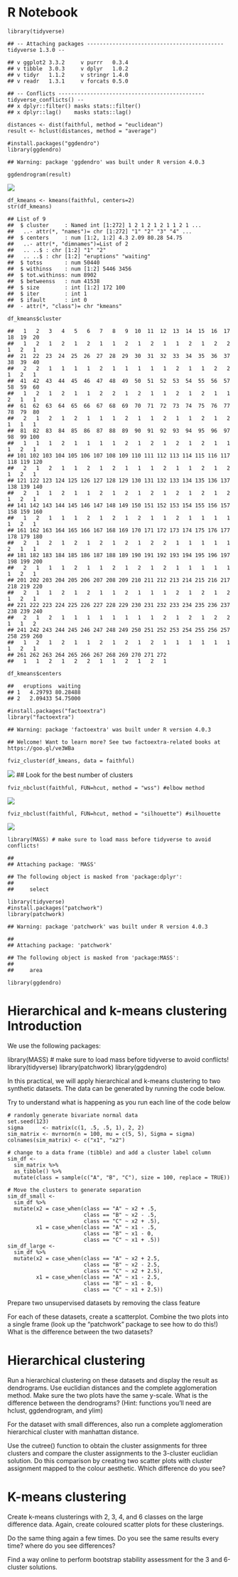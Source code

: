 R Notebook
================

    library(tidyverse)

    ## -- Attaching packages ------------------------------------------- tidyverse 1.3.0 --

    ## v ggplot2 3.3.2     v purrr   0.3.4
    ## v tibble  3.0.3     v dplyr   1.0.2
    ## v tidyr   1.1.2     v stringr 1.4.0
    ## v readr   1.3.1     v forcats 0.5.0

    ## -- Conflicts ---------------------------------------------- tidyverse_conflicts() --
    ## x dplyr::filter() masks stats::filter()
    ## x dplyr::lag()    masks stats::lag()

    distances <- dist(faithful, method = "euclidean")
    result <- hclust(distances, method = "average")

    #install.packages("ggdendro")
    library(ggdendro)

    ## Warning: package 'ggdendro' was built under R version 4.0.3

    ggdendrogram(result)

![](Week9_assigment_1_files/figure-gfm/unnamed-chunk-3-1.png)<!-- -->

    df_kmeans <- kmeans(faithful, centers=2)
    str(df_kmeans)

    ## List of 9
    ##  $ cluster     : Named int [1:272] 1 2 1 2 1 2 1 1 2 1 ...
    ##   ..- attr(*, "names")= chr [1:272] "1" "2" "3" "4" ...
    ##  $ centers     : num [1:2, 1:2] 4.3 2.09 80.28 54.75
    ##   ..- attr(*, "dimnames")=List of 2
    ##   .. ..$ : chr [1:2] "1" "2"
    ##   .. ..$ : chr [1:2] "eruptions" "waiting"
    ##  $ totss       : num 50440
    ##  $ withinss    : num [1:2] 5446 3456
    ##  $ tot.withinss: num 8902
    ##  $ betweenss   : num 41538
    ##  $ size        : int [1:2] 172 100
    ##  $ iter        : int 1
    ##  $ ifault      : int 0
    ##  - attr(*, "class")= chr "kmeans"

    df_kmeans$cluster

    ##   1   2   3   4   5   6   7   8   9  10  11  12  13  14  15  16  17  18  19  20 
    ##   1   2   1   2   1   2   1   1   2   1   2   1   1   2   1   2   2   1   2   1 
    ##  21  22  23  24  25  26  27  28  29  30  31  32  33  34  35  36  37  38  39  40 
    ##   2   2   1   1   1   1   2   1   1   1   1   1   2   1   1   2   2   1   2   1 
    ##  41  42  43  44  45  46  47  48  49  50  51  52  53  54  55  56  57  58  59  60 
    ##   1   2   1   2   1   1   2   2   1   2   1   1   2   1   2   1   1   2   1   1 
    ##  61  62  63  64  65  66  67  68  69  70  71  72  73  74  75  76  77  78  79  80 
    ##   2   1   2   1   2   1   1   1   2   1   1   2   1   1   2   1   2   1   1   1 
    ##  81  82  83  84  85  86  87  88  89  90  91  92  93  94  95  96  97  98  99 100 
    ##   1   1   1   2   1   1   1   1   2   1   2   1   2   1   2   1   1   1   2   1 
    ## 101 102 103 104 105 106 107 108 109 110 111 112 113 114 115 116 117 118 119 120 
    ##   2   1   2   1   1   2   1   2   1   1   1   2   1   1   2   1   2   1   2   1 
    ## 121 122 123 124 125 126 127 128 129 130 131 132 133 134 135 136 137 138 139 140 
    ##   2   1   1   2   1   1   2   1   2   1   2   1   2   1   2   1   2   1   2   1 
    ## 141 142 143 144 145 146 147 148 149 150 151 152 153 154 155 156 157 158 159 160 
    ##   1   2   1   1   1   2   1   2   1   2   1   1   2   1   1   1   1   1   2   1 
    ## 161 162 163 164 165 166 167 168 169 170 171 172 173 174 175 176 177 178 179 180 
    ##   2   1   2   1   2   1   2   1   2   1   2   2   1   1   1   1   1   2   1   1 
    ## 181 182 183 184 185 186 187 188 189 190 191 192 193 194 195 196 197 198 199 200 
    ##   2   1   1   1   2   1   1   2   1   2   1   2   1   1   1   1   1   1   2   1 
    ## 201 202 203 204 205 206 207 208 209 210 211 212 213 214 215 216 217 218 219 220 
    ##   2   1   1   2   1   2   1   1   2   1   1   1   2   1   2   1   2   1   2   1 
    ## 221 222 223 224 225 226 227 228 229 230 231 232 233 234 235 236 237 238 239 240 
    ##   2   1   2   1   1   1   1   1   1   1   1   2   1   2   1   2   2   1   1   2 
    ## 241 242 243 244 245 246 247 248 249 250 251 252 253 254 255 256 257 258 259 260 
    ##   1   2   1   2   1   1   2   1   2   1   2   1   1   1   1   1   1   1   2   1 
    ## 261 262 263 264 265 266 267 268 269 270 271 272 
    ##   1   1   2   1   2   2   1   1   2   1   2   1

    df_kmeans$centers

    ##   eruptions  waiting
    ## 1   4.29793 80.28488
    ## 2   2.09433 54.75000

    #install.packages("factoextra")
    library("factoextra")

    ## Warning: package 'factoextra' was built under R version 4.0.3

    ## Welcome! Want to learn more? See two factoextra-related books at https://goo.gl/ve3WBa

    fviz_cluster(df_kmeans, data = faithful)

![](Week9_assigment_1_files/figure-gfm/unnamed-chunk-4-1.png)<!-- -->
\#\# Look for the best number of clusters

    fviz_nbclust(faithful, FUN=hcut, method = "wss") #elbow method

![](Week9_assigment_1_files/figure-gfm/unnamed-chunk-5-1.png)<!-- -->

    fviz_nbclust(faithful, FUN=hcut, method = "silhouette") #silhouette

![](Week9_assigment_1_files/figure-gfm/unnamed-chunk-6-1.png)<!-- -->

    library(MASS) # make sure to load mass before tidyverse to avoid conflicts!

    ## 
    ## Attaching package: 'MASS'

    ## The following object is masked from 'package:dplyr':
    ## 
    ##     select

    library(tidyverse)
    #install.packages("patchwork")
    library(patchwork)

    ## Warning: package 'patchwork' was built under R version 4.0.3

    ## 
    ## Attaching package: 'patchwork'

    ## The following object is masked from 'package:MASS':
    ## 
    ##     area

    library(ggdendro)

Hierarchical and k-means clustering Introduction
================================================

We use the following packages:

library(MASS) \# make sure to load mass before tidyverse to avoid
conflicts! library(tidyverse) library(patchwork) library(ggdendro)

In this practical, we will apply hierarchical and k-means clustering to
two synthetic datasets. The data can be generated by running the code
below.

Try to understand what is happening as you run each line of the code
below

    # randomly generate bivariate normal data
    set.seed(123)
    sigma      <- matrix(c(1, .5, .5, 1), 2, 2)
    sim_matrix <- mvrnorm(n = 100, mu = c(5, 5), Sigma = sigma)
    colnames(sim_matrix) <- c("x1", "x2")

    # change to a data frame (tibble) and add a cluster label column
    sim_df <- 
      sim_matrix %>% 
      as_tibble() %>%
      mutate(class = sample(c("A", "B", "C"), size = 100, replace = TRUE))

    # Move the clusters to generate separation
    sim_df_small <- 
      sim_df %>%
      mutate(x2 = case_when(class == "A" ~ x2 + .5,
                            class == "B" ~ x2 - .5,
                            class == "C" ~ x2 + .5),
             x1 = case_when(class == "A" ~ x1 - .5,
                            class == "B" ~ x1 - 0,
                            class == "C" ~ x1 + .5))
    sim_df_large <- 
      sim_df %>%
      mutate(x2 = case_when(class == "A" ~ x2 + 2.5,
                            class == "B" ~ x2 - 2.5,
                            class == "C" ~ x2 + 2.5),
             x1 = case_when(class == "A" ~ x1 - 2.5,
                            class == "B" ~ x1 - 0,
                            class == "C" ~ x1 + 2.5))

Prepare two unsupervised datasets by removing the class feature

For each of these datasets, create a scatterplot. Combine the two plots
into a single frame (look up the “patchwork” package to see how to do
this!) What is the difference between the two datasets?

Hierarchical clustering
=======================

Run a hierarchical clustering on these datasets and display the result
as dendrograms. Use euclidian distances and the complete agglomeration
method. Make sure the two plots have the same y-scale. What is the
difference between the dendrograms? (Hint: functions you’ll need are
hclust, ggdendrogram, and ylim)

For the dataset with small differences, also run a complete
agglomeration hierarchical cluster with manhattan distance.

Use the cutree() function to obtain the cluster assignments for three
clusters and compare the cluster assignments to the 3-cluster euclidian
solution. Do this comparison by creating two scatter plots with cluster
assignment mapped to the colour aesthetic. Which difference do you see?

K-means clustering
==================

Create k-means clusterings with 2, 3, 4, and 6 classes on the large
difference data. Again, create coloured scatter plots for these
clusterings.

Do the same thing again a few times. Do you see the same results every
time? where do you see differences?

Find a way online to perform bootstrap stability assessment for the 3
and 6-cluster solutions.
